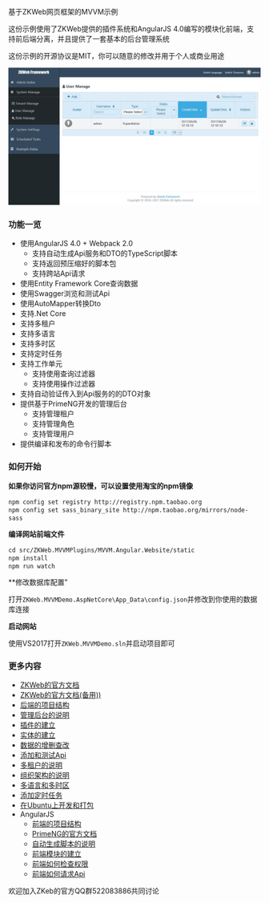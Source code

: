 基于ZKWeb网页框架的MVVM示例

这份示例使用了ZKWeb提供的插件系统和AngularJS 4.0编写的模块化前端，支持前后端分离，并且提供了一套基本的后台管理系统

这份示例的开源协议是MIT，你可以随意的修改并用于个人或商业用途

![preview](../preview.jpg)

### 功能一览

- 使用AngularJS 4.0 + Webpack 2.0
    - 支持自动生成Api服务和DTO的TypeScript脚本
    - 支持返回预压缩好的脚本包
    - 支持跨站Api请求
- 使用Entity Framework Core查询数据
- 使用Swagger浏览和测试Api
- 使用AutoMapper转换Dto
- 支持.Net Core
- 支持多租户
- 支持多语言
- 支持多时区
- 支持定时任务
- 支持工作单元
    - 支持使用查询过滤器
    - 支持使用操作过滤器
- 支持自动验证传入到Api服务的的DTO对象
- 提供基于PrimeNG开发的管理后台
    - 支持管理租户
    - 支持管理角色
    - 支持管理用户
- 提供编译和发布的命令行脚本

### 如何开始

**如果你访问官方npm源较慢，可以设置使用淘宝的npm镜像**

```
npm config set registry http://registry.npm.taobao.org
npm config set sass_binary_site http://npm.taobao.org/mirrors/node-sass
```

**编译网站前端文件**

```
cd src/ZKWeb.MVVMPlugins/MVVM.Angular.Website/static
npm install
npm run watch
```

**修改数据库配置"

打开`ZKWeb.MVVMDemo.AspNetCore\App_Data\config.json`并修改到你使用的数据库连接

**启动网站**

使用VS2017打开`ZKWeb.MVVMDemo.sln`并启动项目即可

### 更多内容

- [ZKWeb的官方文档](http://zkweb-framework.github.io)
- [ZKWeb的官方文档(备用))](http://zkweb.org/static/docs/index.html)
- [后端的项目结构](./BackendStruction.md)
- [管理后台的说明](./AdminPanel.md)
- [插件的建立](./CreatePlugin.md)
- [实体的建立](./CreateEntity.md)
- [数据的增删查改](./CRUD.md)
- [添加和测试Api](./TODO.md)
- [多租户的说明](./TODO.md)
- [组织架构的说明](./TODO.md)
- [多语言和多时区](./TODO.md)
- [添加定时任务](./TODO.md)
- [在Ubuntu上开发和打包](./TODO.md)
- AngularJS
	- [前端的项目结构](./TODO.md)
	- [PrimeNG的官方文档](https://www.primefaces.org/primeng/#/setup)
	- [自动生成脚本的说明](./TODO.md)
	- [前端模块的建立](./TODO.md)
	- [前端如何检查权限](./TODO.md)
	- [前端如何请求Api](./TODO.md)

欢迎加入ZKeb的官方QQ群522083886共同讨论
